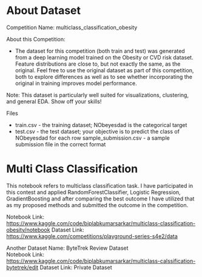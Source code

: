 # About Dataset
Competition Name: multiclass_classification_obesity

About this Competition:

- The dataset for this competition (both train and test) was generated from a deep learning model trained on the Obesity or CVD risk dataset. Feature distributions are close to, but not exactly the same, as the original. Feel free to use the original dataset as part of this competition, both to explore differences as well as to see whether incorporating the original in training improves model performance.

Note: This dataset is particularly well suited for visualizations, clustering, and general EDA. Show off your skills!

Files
- train.csv - the training dataset; NObeyesdad is the categorical target
- test.csv - the test dataset; your objective is to predict the class of NObeyesdad for each row
sample_submission.csv - a sample submission file in the correct format


# Multi Class Classification
This notebook refers to multiclass classification task. I have participated in this contest and applied RandomForestClassifier, Logistic Regression, GradientBoosting and after comparing the best outcome I have utilized that as my proposed methods and submitted the outcome in the competition.

Notebook Link: https://www.kaggle.com/code/biplabkumarsarkar/multiclass-classification-obesity/notebook
Dataset Link: https://www.kaggle.com/competitions/playground-series-s4e2/data


Another Dataset Name: ByteTrek Review Dataset <br>
Notebook Link: https://www.kaggle.com/code/biplabkumarsarkar/multiclass-calssification-bytetrek/edit
Dataset Link: Private Dataset <br>
